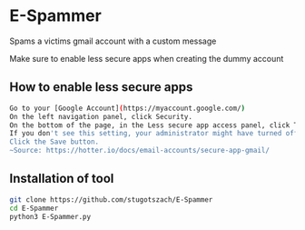 
# E-Spammer
Spams a victims gmail account with a custom message

Make sure to enable less secure apps when creating the dummy account
## How to enable less secure apps
```bash
Go to your [Google Account](https://myaccount.google.com/)
On the left navigation panel, click Security.
On the bottom of the page, in the Less secure app access panel, click Turn on access.
If you don't see this setting, your administrator might have turned off less secure app account access (check the instruction above).
Click the Save button.
~Source: https://hotter.io/docs/email-accounts/secure-app-gmail/
```
## Installation of tool
```bash
git clone https://github.com/stugotszach/E-Spammer
cd E-Spammer
python3 E-Spammer.py
